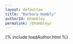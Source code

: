 ```yaml
---
layout: defaultau
title: "Barbara Hambly"
authorId: bhambley
permalink: /bhambley/
---
```

{% include loadAuthor.html %}
<script>
    $(document).ready(function(){
        showAuthorBio('{{ page.authorId }}');
   });
</script>
